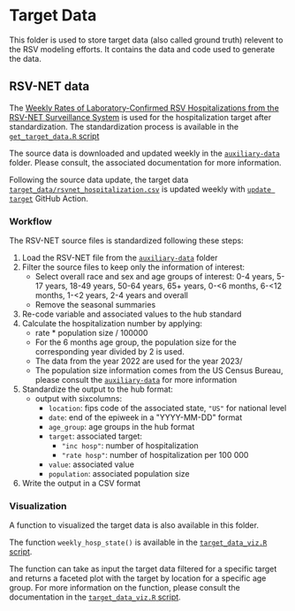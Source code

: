# Target Data

This folder is used to store target data (also called ground truth) relevent
to the RSV modeling efforts.
It contains the data and code used to generate the data.

## RSV-NET data

The [Weekly Rates of Laboratory-Confirmed RSV Hospitalizations from the RSV-NET Surveillance System](https://data.cdc.gov/Public-Health-Surveillance/Weekly-Rates-of-Laboratory-Confirmed-RSV-Hospitali/29hc-w46k)
is used for the hospitalization target after standardization. 
The standardization process is available in the 
[`get_target_data.R` script](./get_target_data.R)

The source data is downloaded and updated weekly in the 
[`auxiliary-data`](./../auxiliary-data/) folder. Please consult, the 
associated documentation for more information.

Following the source data update, the target data 
[`target_data/rsvnet_hospitalization.csv`](./rsvnet_hospitalization.csv)
is updated weekly with [`update target`](./../.github/workflows/update-target.yaml) 
GitHub Action.

### Workflow

The RSV-NET source files is standardized following these steps:

1. Load the RSV-NET file from the [`auxiliary-data`](./../auxiliary-data/) folder
2. Filter the source files to keep only the information of interest:
   - Select overall race and sex and age groups of interest: 0-4 years, 5-17 
   years, 18-49 years, 50-64 years, 65+ years, 0-<6 months, 6-<12 months, 
   1-<2 years, 2-4 years and overall
   - Remove the seasonal summaries
3. Re-code variable and associated values to the hub standard
4. Calculate the hospitalization number by applying:
   -  rate * population size / 100000
   - For the 6 months age group, the population size for the corresponding year
   divided by 2 is used.
   - The data from the year 2022 are used for the year 2023/
   - The population size information comes from the US Census Bureau, please
   consult the [`auxiliary-data`](./../auxiliary-data/) for more
   information
5. Standardize the output to the hub format:
   - output with sixcolumns:
     - `location`: fips code of the associated state, `"US"` for national 
          level
     - `date`: end of the epiweek in a "YYYY-MM-DD" format
     - `age_group`: age groups in the hub format
     - `target`: associated target:
        - `"inc hosp"`: number of hospitalization
        - `"rate hosp"`: number of hospitalization per 100 000 
     - `value`: associated value
     - `population`: associated population size
6. Write the output in a CSV format

### Visualization

A function to visualized the target data is also available in this folder. 

The function `weekly_hosp_state()` is available in the 
[`target_data_viz.R` script](./target_data_viz.R). 

The function can take as input the target data filtered for a specific target
and returns a faceted plot with the target by location for a specific age group. 
For more information on the function, please consult the documentation in the 
[`target_data_viz.R` script](./target_data_viz.R). 



